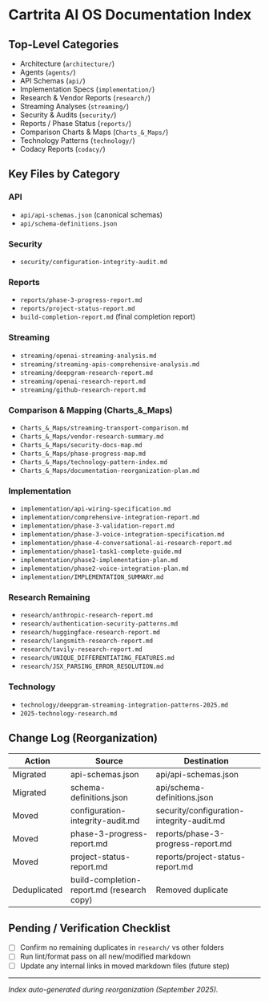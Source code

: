 # Cartrita AI OS Documentation Index

## Top-Level Categories

- Architecture (`architecture/`)
- Agents (`agents/`)
- API Schemas (`api/`)
- Implementation Specs (`implementation/`)
- Research & Vendor Reports (`research/`)
- Streaming Analyses (`streaming/`)
- Security & Audits (`security/`)
- Reports / Phase Status (`reports/`)
- Comparison Charts & Maps (`Charts_&_Maps/`)
- Technology Patterns (`technology/`)
- Codacy Reports (`codacy/`)

## Key Files by Category

### API

- `api/api-schemas.json` (canonical schemas)
- `api/schema-definitions.json`

### Security

- `security/configuration-integrity-audit.md`

### Reports

- `reports/phase-3-progress-report.md`
- `reports/project-status-report.md`
- `build-completion-report.md` (final completion report)

### Streaming

- `streaming/openai-streaming-analysis.md`
- `streaming/streaming-apis-comprehensive-analysis.md`
- `streaming/deepgram-research-report.md`
- `streaming/openai-research-report.md`
- `streaming/github-research-report.md`

### Comparison & Mapping (Charts_&_Maps)

- `Charts_&_Maps/streaming-transport-comparison.md`
- `Charts_&_Maps/vendor-research-summary.md`
- `Charts_&_Maps/security-docs-map.md`
- `Charts_&_Maps/phase-progress-map.md`
- `Charts_&_Maps/technology-pattern-index.md`
- `Charts_&_Maps/documentation-reorganization-plan.md`

### Implementation

- `implementation/api-wiring-specification.md`
- `implementation/comprehensive-integration-report.md`
- `implementation/phase-3-validation-report.md`
- `implementation/phase-3-voice-integration-specification.md`
- `implementation/phase-4-conversational-ai-research-report.md`
- `implementation/phase1-task1-complete-guide.md`
- `implementation/phase2-implementation-plan.md`
- `implementation/phase2-voice-integration-plan.md`
- `implementation/IMPLEMENTATION_SUMMARY.md`

### Research Remaining

- `research/anthropic-research-report.md`
- `research/authentication-security-patterns.md`
- `research/huggingface-research-report.md`
- `research/langsmith-research-report.md`
- `research/tavily-research-report.md`
- `research/UNIQUE_DIFFERENTIATING_FEATURES.md`
- `research/JSX_PARSING_ERROR_RESOLUTION.md`

### Technology

- `technology/deepgram-streaming-integration-patterns-2025.md`
- `2025-technology-research.md`

## Change Log (Reorganization)

| Action | Source | Destination |
|--------|--------|-------------|
| Migrated | api-schemas.json | api/api-schemas.json |
| Migrated | schema-definitions.json | api/schema-definitions.json |
| Moved | configuration-integrity-audit.md | security/configuration-integrity-audit.md |
| Moved | phase-3-progress-report.md | reports/phase-3-progress-report.md |
| Moved | project-status-report.md | reports/project-status-report.md |
| Deduplicated | build-completion-report.md (research copy) | Removed duplicate |

## Pending / Verification Checklist

- [ ] Confirm no remaining duplicates in `research/` vs other folders
- [ ] Run lint/format pass on all new/modified markdown
- [ ] Update any internal links in moved markdown files (future step)

---
*Index auto-generated during reorganization (September 2025).*
